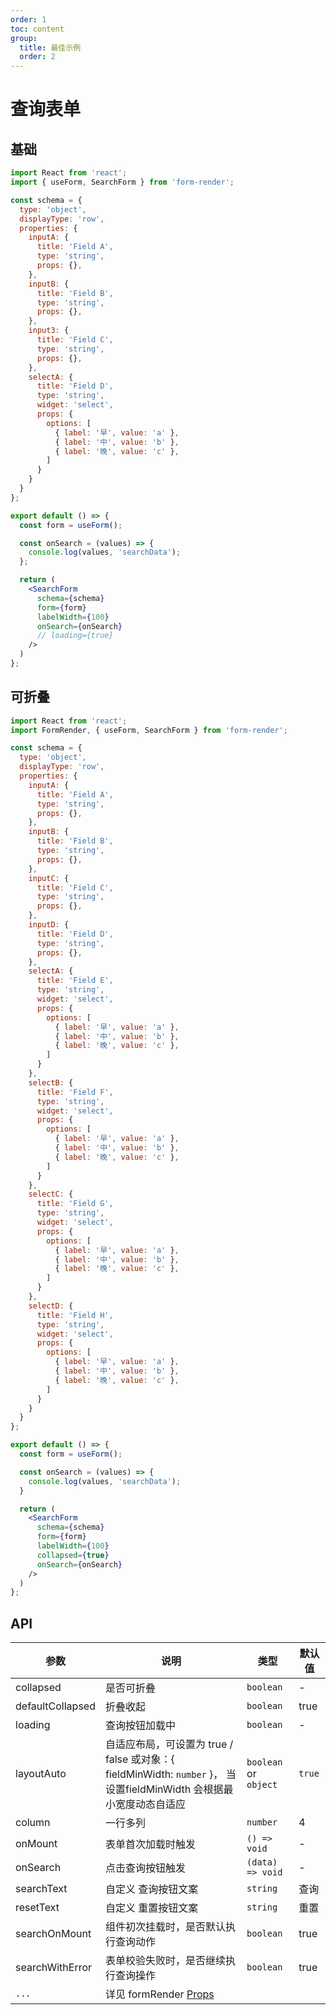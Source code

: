 ```yaml
---
order: 1
toc: content
group: 
  title: 最佳示例
  order: 2
---
```


# 查询表单

## 基础

```jsx
import React from 'react';
import { useForm, SearchForm } from 'form-render';

const schema = {
  type: 'object',
  displayType: 'row',
  properties: {
    inputA: {
      title: 'Field A',
      type: 'string',
      props: {},
    },
    inputB: {
      title: 'Field B',
      type: 'string',
      props: {},
    },
    input3: {
      title: 'Field C',
      type: 'string',
      props: {},
    },
    selectA: {
      title: 'Field D',
      type: 'string',
      widget: 'select',
      props: {
        options: [
          { label: '早', value: 'a' },
          { label: '中', value: 'b' },
          { label: '晚', value: 'c' },
        ]
      }
    }
  }
};

export default () => {
  const form = useForm();

  const onSearch = (values) => {
    console.log(values, 'searchData');
  };

  return (
    <SearchForm 
      schema={schema} 
      form={form}
      labelWidth={100}
      onSearch={onSearch}
      // loading={true}
    />
  )
};
```


## 可折叠

```jsx
import React from 'react';
import FormRender, { useForm, SearchForm } from 'form-render';

const schema = {
  type: 'object',
  displayType: 'row',
  properties: {
    inputA: {
      title: 'Field A',
      type: 'string',
      props: {},
    },
    inputB: {
      title: 'Field B',
      type: 'string',
      props: {},
    },
    inputC: {
      title: 'Field C',
      type: 'string',
      props: {},
    },
    inputD: {
      title: 'Field D',
      type: 'string',
      props: {},
    },
    selectA: {
      title: 'Field E',
      type: 'string',
      widget: 'select',
      props: {
        options: [
          { label: '早', value: 'a' },
          { label: '中', value: 'b' },
          { label: '晚', value: 'c' },
        ]
      }
    },
    selectB: {
      title: 'Field F',
      type: 'string',
      widget: 'select',
      props: {
        options: [
          { label: '早', value: 'a' },
          { label: '中', value: 'b' },
          { label: '晚', value: 'c' },
        ]
      }
    },
    selectC: {
      title: 'Field G',
      type: 'string',
      widget: 'select',
      props: {
        options: [
          { label: '早', value: 'a' },
          { label: '中', value: 'b' },
          { label: '晚', value: 'c' },
        ]
      }
    },
    selectD: {
      title: 'Field H',
      type: 'string',
      widget: 'select',
      props: {
        options: [
          { label: '早', value: 'a' },
          { label: '中', value: 'b' },
          { label: '晚', value: 'c' },
        ]
      }
    }
  }
};

export default () => {
  const form = useForm();

  const onSearch = (values) => {
    console.log(values, 'searchData');
  }

  return (
    <SearchForm 
      schema={schema} 
      form={form}
      labelWidth={100}
      collapsed={true}
      onSearch={onSearch}
    />
  )
};
```


## API

| 参数             | 说明                                                                                     | 类型                                                                                                  | 默认值 |
| ---------------- | ----------------------------------------------------------------------------------------- | ----------------------------------------------------------------------------------------------------- | ------ |
| collapsed           | 是否可折叠                             | `boolean`          |  -    |
| defaultCollapsed    | 折叠收起                               | `boolean`          |  true   |
| loading             | 查询按钮加载中                          | `boolean`          |  -    |
| layoutAuto            | 自适应布局，可设置为 true / false 或对象：{ fieldMinWidth: `number` }， 当设置fieldMinWidth 会根据最小宽度动态自适应                         | `boolean` or `object`         |  `true `   |
| column              | 一行多列                               | `number`           |  4    |
| onMount             | 表单首次加载时触发                       | `() => void`       |  -    |
| onSearch            | 点击查询按钮触发                        | `(data) => void`    |  -    |
| searchText          | 自定义 查询按钮文案                     | `string`            |  查询  |
| resetText           | 自定义 重置按钮文案                      | `string`           |  重置  |
| searchOnMount      | 组件初次挂载时，是否默认执行查询动作        | `boolean`           | true   | 
| searchWithError    | 表单校验失败时，是否继续执行查询操作        | `boolean`           | true   |
| `...`              | 详见 formRender [Props](/form-render/api-props) |            |        |
